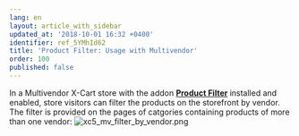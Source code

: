 ```yaml
---
lang: en
layout: article_with_sidebar
updated_at: '2018-10-01 16:32 +0400'
identifier: ref_5YMhId62
title: 'Product Filter: Usage with Multivendor'
order: 100
published: false
---
```

In a Multivendor X-Cart store with the addon **[Product Filter](https://market.x-cart.com/addons/product-filter.html)** installed and enabled, store visitors can filter the products on the storefront by vendor. The filter is provided on the pages of catgories containing products of more than one vendor:
   ![xc5_mv_filter_by_vendor.png]({{site.baseurl}}/attachments/ref_fxTL6F2z/xc5_mv_filter_by_vendor.png)

